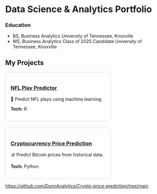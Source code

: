 # Data Science & Analytics Portfolio

### Education
- BS, Business Analytics University of Tennessee, Knoxville
- MS, Business Analytics Class of 2025 Candidate University of Tennessee, Knoxville

## My Projects

<div style="display: flex; flex-wrap: wrap; gap: 20px;">

  <div style="border: 1px solid #ddd; border-radius: 8px; padding: 16px; width: 300px;">
    <h3><a href="https://github.com/DunnAnalytics/NFLBigData">NFL Play Predictor</a></h3>
    <p>🏈 Predict NFL plays using machine learning.</p>
    <p><strong>Tech:</strong> R </p>
  </div>
    <div style="border: 1px solid #ddd; border-radius: 8px; padding: 16px; width: 300px;">
    <h3><a href="https://github.com/DunnAnalytics/Crypto-price-prediction/tree/main">Cryptocurrency Price Prediction</a></h3>
    <p> 🪙 Predict Bitcoin prices from historical data.</p>
    <p><strong>Tech:</strong> Python </p>
  </div>


</div>


https://github.com/DunnAnalytics/Crypto-price-prediction/tree/main

